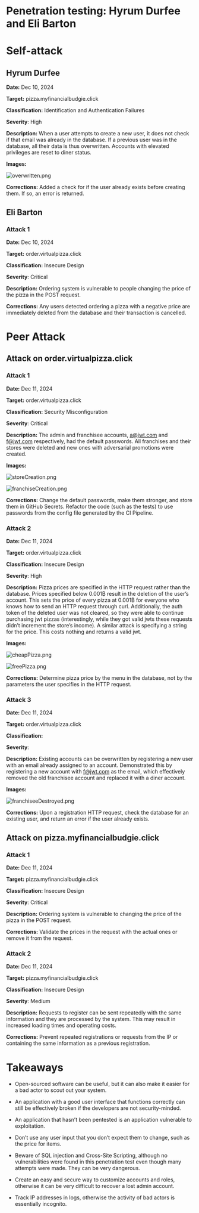 # Penetration testing: Hyrum Durfee and Eli Barton

# Self-attack
## Hyrum Durfee

**Date:** Dec 10, 2024

**Target:** pizza.myfinancialbudgie.click

**Classification:** Identification and Authentication Failures

**Severity**: High

**Description:** When a user attempts to create a new user, it does not check if that email was already in the database. If a previous user was in the database, all their data is thus overwritten. Accounts with elevated privileges are reset to diner status.

**Images:**

![overwritten.png](overwritten.png)

**Corrections:** Added a check for if the user already exists before creating them. If so, an error is returned.

## Eli Barton
### Attack 1
**Date:** Dec 10, 2024

**Target:** order.virtualpizza.click

**Classification:** Insecure Design

**Severity**: Critical

**Description:** Ordering system is vulnerable to people changing the price of the pizza in the POST request.

**Corrections:** Any users detected ordering a pizza with a negative price are immediately deleted from the database and their transaction is cancelled.

# Peer Attack
## Attack on order.virtualpizza.click

### Attack 1
**Date:** Dec 11, 2024

**Target:** order.virtualpizza.click

**Classification:** Security Misconfiguration

**Severity**: Critical

**Description:** The admin and franchisee accounts, a@jwt.com and f@jwt.com respectively, had the default passwords. All franchises and their stores were deleted and new ones with adversarial promotions were created.

**Images:**

![storeCreation.png](storeCreation.png)

![franchiseCreation.png](franchiseCreation.png)

**Corrections:** Change the default passwords, make them stronger, and store them in GitHub Secrets. Refactor the code (such as the tests) to use passwords from the config file generated by the CI Pipeline.

### Attack 2
**Date:** Dec 11, 2024

**Target:** order.virtualpizza.click

**Classification:** Insecure Design

**Severity**: High

**Description:** Pizza prices are specified in the HTTP request rather than the database. Prices specified below 0.001₿ result in the deletion of the user’s account. This sets the price of every pizza at 0.001₿ for everyone who knows how to send an HTTP request through curl. Additionally, the auth token of the deleted user was not cleared, so they were able to continue purchasing jwt pizzas (interestingly, while they got valid jwts these requests didn’t increment the store’s income). A similar attack is specifying a string for the price. This costs nothing and returns a valid jwt.

**Images:**

![cheapPizza.png](cheapPizza.png)

![freePizza.png](freePizza.png)

**Corrections:** Determine pizza price by the menu in the database, not by the parameters the user specifies in the HTTP request.

### Attack 3

**Date:** Dec 11, 2024

**Target:** order.virtualpizza.click

**Classification:** 

**Severity**: 

**Description:** Existing accounts can be overwritten by registering a new user with an email already assigned to an account. Demonstrated this by registering a new account with f@jwt.com as the email, which effectively removed the old franchisee account and replaced it with a diner account.

**Images:**

![franchiseeDestroyed.png](franchiseeDestroyed.png)

**Corrections:** Upon a registration HTTP request, check the database for an existing user, and return an error if the user already exists.

## Attack on pizza.myfinancialbudgie.click

### Attack 1
**Date:** Dec 11, 2024

**Target:** pizza.myfinancialbudgie.click

**Classification:** Insecure Design

**Severity**: Critical

**Description:** Ordering system is vulnerable to changing the price of the pizza in the POST request.

**Corrections:** Validate the prices in the request with the actual ones or remove it from the request.

### Attack 2
**Date:** Dec 11, 2024

**Target:** pizza.myfinancialbudgie.click

**Classification:** Insecure Design

**Severity**: Medium

**Description:** Requests to register can be sent repeatedly with the same information and they are processed by the system. This may result in increased loading times and operating costs. 

**Corrections:** Prevent repeated registrations or requests from the IP or containing the same information as a previous registration.

# Takeaways

- Open-sourced software can be useful, but it can also make it easier for a bad actor to scout out your system.

- An application with a good user interface that functions correctly can still be effectively broken if the developers are not security-minded.

- An application that hasn’t been pentested is an application vulnerable to exploitation.

- Don’t use any user input that you don’t expect them to change, such as the price for items.

- Beware of SQL injection and Cross-Site Scripting, although no vulnerabilities were found in this penetration test even though many attempts were made. They can be very dangerous.

- Create an easy and secure way to customize accounts and roles, otherwise it can be very difficult to recover a lost admin account.

- Track IP addresses in logs, otherwise the activity of bad actors is essentially incognito.
